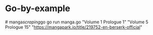 # Go-by-example
#   m a n g a _ s c r a p i n g _ g o  
 
go run manga.go "Volume 1 Prologue 1" "Volume 5 Prologue 15" "https://mangapark.io/title/219752-en-berserk-official"
